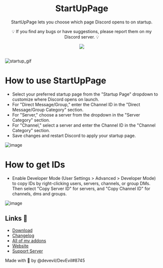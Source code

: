<div align="center" dir="auto">
<h1 align="center">StartUpPage</h1>
<p align="center">StartUpPage lets you choose which page Discord opens to on startup.</p>
<p align="center">💡 If you find any bugs or have suggestions, please report them on my Discord server. 💡</p>
<a align="center" href="https://discord.gg/jsQ9UP7kCA" rel="nofollow"><img align="center" src="https://img.shields.io/discord/763094597454397490?color=5865F2&labelColor=white&label=Support%20Server&logo=Discord" style="max-width: 100%;"></a>
</div>
<br>

![startup_gif](https://github.com/user-attachments/assets/ece079e1-f76a-4499-abbb-ea5e54fb03a0)

# How to use StartUpPage
- Select your preferred startup page from the "Startup Page" dropdown to customize where Discord opens on launch.
- For "Direct Message/Group," enter the Channel ID in the "Direct Message/Group Category" section.
- For "Server," choose a server from the dropdown in the "Server Category" section.
- For "Channel," select a server and enter the Channel ID in the "Channel Category" section.
- Save changes and restart Discord to apply your startup page.

![image](https://github.com/user-attachments/assets/7f943910-15f5-4f59-8b1c-4a7ae33fb753)


# How to get IDs
- Enable Developer Mode (User Settings > Advanced > Developer Mode) to copy IDs by right-clicking users, servers, channels, or group DMs. Then select "Copy Server ID" for servers, and "Copy Channel ID" for channels, dms and groups.

![image](https://github.com/user-attachments/assets/ec81bd22-079c-473d-9094-77ca0855dea0)

## Links 🔗
- [Download](https://betterdiscord.app/plugin/StartUpPage)
- [Changelog](https://github.com/DevEvil99/StartUpPage-BetterDiscord-Plugin/blob/main/CHANGELOG.md)
- [All of my addons](https://betterdiscord.app/developer/DevEvil)
- [Website](https://devevil.com)
- [Support Server](https://dsc.gg/devevil)

Made with 💜 by @devevil/DevEvil#8745
